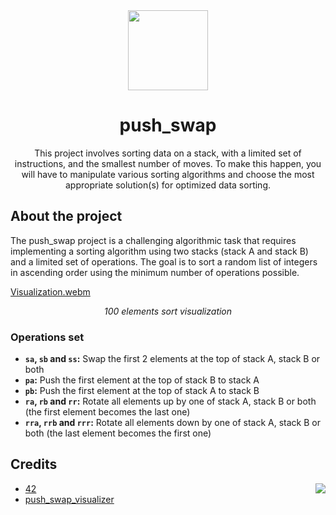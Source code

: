 <div align="center">
  <img height="128" src="https://github.com/user-attachments/assets/162afe25-a123-48d5-b8e2-b5e365940997">
  <h1>push_swap</h1>
  <p>This project involves sorting data on a stack, with a limited set of instructions, and the smallest number of moves. To make this happen, you will have to manipulate various sorting algorithms and choose the most appropriate solution(s) for optimized data sorting.</p>
</div>

## About the project
The push_swap project is a challenging algorithmic task that requires implementing a sorting algorithm using two stacks (stack A and stack B) and a limited set of operations. The goal is to sort a random list of integers in ascending order using the minimum number of operations possible.

[Visualization.webm](https://github.com/user-attachments/assets/36dd6e68-f096-4280-b2c4-27ea9b6e2f68)
<p align="center"><em>100 elements sort visualization</em></p>

### Operations set
- **`sa`, `sb` and `ss`:** Swap the first 2 elements at the top of stack A, stack B or both
- **`pa`:** Push the first element at the top of stack B to stack A
- **`pb`:** Push the first element at the top of stack A to stack B
- **`ra`, `rb` and `rr`:** Rotate all elements up by one of stack A, stack B or both (the first element becomes the last one)
- **`rra`, `rrb` and `rrr`:** Rotate all elements down by one of stack A, stack B or both (the last element becomes the first one)

## Credits
<img align="right" src="https://github.com/user-attachments/assets/b23ea7c1-e3fa-4900-ab91-a3f2fd6524a5">

- [42](https://42.fr/)
- [push_swap_visualizer](https://github.com/o-reo/push_swap_visualizer)
